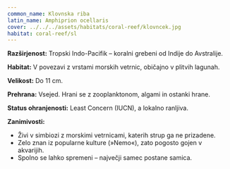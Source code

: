 ```yaml
---
common_name: Klovnska riba
latin_name: Amphiprion ocellaris
cover: ../../../assets/habitats/coral-reef/klovncek.jpg
habitat: coral-reef/sl
---
```

**Razširjenost:** Tropski Indo-Pacifik – koralni grebeni od Indije do Avstralije.

**Habitat:** V povezavi z vrstami morskih vetrnic, običajno v plitvih lagunah.

**Velikost:** Do 11 cm.

**Prehrana:** Vsejed. Hrani se z zooplanktonom, algami in ostanki hrane.

**Status ohranjenosti:** Least Concern (IUCN), a lokalno ranljiva.

**Zanimivosti:**  
- Živi v simbiozi z morskimi vetrnicami, katerih strup ga ne prizadene.  
- Zelo znan iz popularne kulture (»Nemo«), zato pogosto gojen v akvarijih.  
- Spolno se lahko spremeni – največji samec postane samica.